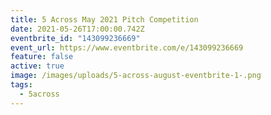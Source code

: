 ```yaml
---
title: 5 Across May 2021 Pitch Competition
date: 2021-05-26T17:00:00.742Z
eventbrite_id: "143099236669"
event_url: https://www.eventbrite.com/e/143099236669
feature: false
active: true
image: /images/uploads/5-across-august-eventbrite-1-.png
tags:
  - 5across
---
```

